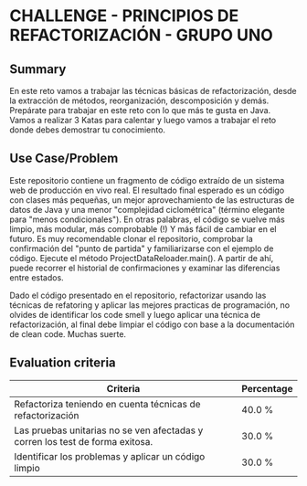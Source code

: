 # CHALLENGE - PRINCIPIOS DE REFACTORIZACIÓN - GRUPO UNO #

## Summary ##

En este reto vamos a trabajar las técnicas básicas de refactorización, desde la extracción de métodos, reorganización, descomposición y demás. Prepárate para trabajar en este reto con lo que más te gusta en Java. Vamos a realizar 3 Katas para calentar y luego vamos a trabajar el reto donde debes demostrar tu conocimiento.

## Use Case/Problem ##

Este repositorio contiene un fragmento de código extraído de un sistema web de producción en vivo real. El resultado final esperado es un código con clases más pequeñas, un mejor aprovechamiento de las estructuras de datos de Java y una menor "complejidad ciclométrica" (término elegante para "menos condicionales"). En otras palabras, el código se vuelve más limpio, más modular, más comprobable (!) Y más fácil de cambiar en el futuro. Es muy recomendable clonar el repositorio, comprobar la confirmación del "punto de partida" y familiarizarse con el ejemplo de código. Ejecute el método ProjectDataReloader.main(). A partir de ahí, puede recorrer el historial de confirmaciones y examinar las diferencias entre estados.


Dado el código presentado en el repositorio, refactorizar usando las técnicas de refatoring y aplicar las mejores practicas de programación, no olvides de identificar los code smell y luego aplicar una técnica de refactorización, al final debe limpiar el código con base a la documentación de clean code. Muchas suerte.

## Evaluation criteria ##

| Criteria                                                                      | Percentage |
| ----------------------------------------------------------------------------- | ---------- |
| Refactoriza teniendo en cuenta técnicas de refactorización                    | 40.0 %     |
| Las pruebas unitarias no se ven afectadas y corren los test de forma exitosa. | 30.0 %     |
| Identificar los problemas y aplicar un código limpio                          | 30.0 %     |